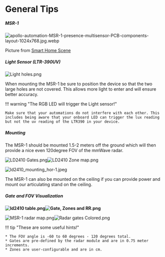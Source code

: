 # General Tips

##### **MSR-1**

![apollo-automation-MSR-1-presence-multisensor-PCB-components-layout-1024x768.jpg.webp](../assets/apollo-automation-msr-1-presence-multisensor-pcb-components-layout-1024x768-jpg.webp)

Picture from <a href="https://smarthomescene.com/reviews/apollo-msr-1-review-miniature-multi-sensor-for-presence-and-co2-monitoring/" target="_blank" rel="noreferrer nofollow noopener">Smart Home Scene</a>

##### **Light Sensor (LTR-390UV)**

![Light holes.png](../assets/UWHlight-holes.png)

When mounting the MSR-1 be sure to position the device so that the two large holes are not covered. This allows more light to enter and will ensure better accuracy.

!!! warning "The RGB LED will trigger the Light sensor!"

    Make sure that your automations do not interfere with each other. This includes being aware that your onboard LED can trigger the lux reading but not the uv reading of the LTR390 in your device.

##### **Mounting**

The MSR-1 should be mounted 1.5-2 meters off the ground which will then provide a nice even 120degree FOV of the mmWave radar.

![LD2410 Gates.png](../assets/ld2410-gates.png)![LD2410 Zone map.png](../assets/ld2410-zone-map.png)

![ld2410_mounting_hor-1.jpeg](../assets/ld2410-mounting-hor-1.jpeg)

The MSR-1 can also be mounted on the ceiling if you can provide power and mount our articulating stand on the ceiling.

##### **Gate and FOV Visualization**

**![ld2410 table.png](../assets/ld2410-table_1.png)![Gate, Zones and RR.png](../assets/gate-zones-and-rr.png)**

![MSR-1 radar map.png](../assets/msr-1-radar-map_1.png)![Radar gates Colored.png](../assets/radar-gates-colored.png)

!!! tip "These are some useful hints!"

    * The FOV angle is -60 to 60 degrees - 120 degrees total.
    * Gates are pre-defined by the radar module and are in 0.75 meter increments.
    * Zones are user-configurable and are in cm.